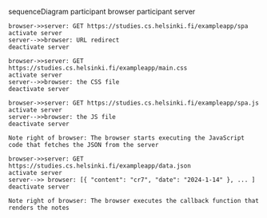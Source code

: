 sequenceDiagram
    participant browser
    participant server

    browser->>server: GET https://studies.cs.helsinki.fi/exampleapp/spa
    activate server
    server-->>browser: URL redirect
    deactivate server

    browser->>server: GET https://studies.cs.helsinki.fi/exampleapp/main.css
    activate server
    server-->>browser: the CSS file
    deactivate server

    browser->>server: GET https://studies.cs.helsinki.fi/exampleapp/spa.js
    activate server
    server-->>browser: the JS file
    deactivate server

    Note right of browser: The browser starts executing the JavaScript code that fetches the JSON from the server

    browser->>server: GET https://studies.cs.helsinki.fi/exampleapp/data.json
    activate server
    server-->> browser: [{ "content": "cr7", "date": "2024-1-14" }, ... ]
    deactivate server

    Note right of browser: The browser executes the callback function that renders the notes